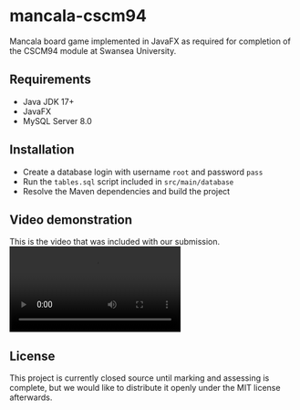 # mancala-cscm94
Mancala board game implemented in JavaFX as required for completion of the CSCM94 module at Swansea University.

## Requirements
- Java JDK 17+
- JavaFX
- MySQL Server 8.0

## Installation
- Create a database login with username `root` and password `pass`
- Run the `tables.sql` script included in `src/main/database`
- Resolve the Maven dependencies and build the project

## Video demonstration
This is the video that was included with our submission.
![video](https://corndog.galaxy.usbx.me/nextcloud/s/cagSQWKcsDma5p4/download/mancala_demo.mp4)

## License
This project is currently closed source until marking and assessing is complete, but we would like to distribute it openly under the MIT license afterwards.
